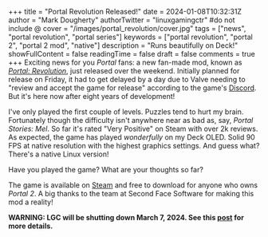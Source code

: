 +++
title = "Portal Revolution Released!"
date = 2024-01-08T10:32:31Z
author = "Mark Dougherty"
authorTwitter = "linuxgamingctr" #do not include @
cover = "/images/portal_revolution/cover.jpg"
tags = ["news", "portal revolution", "portal series"]
keywords = ["portal revolution", "portal 2", "portal 2 mod", "native"]
description = "Runs beautifully on Deck!"
showFullContent = false
readingTime = false
draft = false
comments = true
+++
Exciting news for you *Portal* fans: a new fan-made mod, known as [*Portal: Revolution*](https://linuxgamingcentral.com/posts/portal-revolution-coming-january-5/), just released over the weekend. Initially planned for release on Friday, it had to get delayed by a day due to Valve needing to "review and accept the game for release" according to the game's [Discord](https://discord.gg/2FzrSVsM7). But it's here now after eight years of development!

I've only played the first couple of levels. Puzzles tend to hurt my brain. Fortunately though the difficulty isn't anywhere near as bad as, say, *Portal Stories: Mel*. So far it's rated "Very Positive" on Steam with over 2k reviews. As expected, the game has played *wonderfully* on my Deck OLED. Solid 90 FPS at native resolution with the highest graphics settings. And guess what? There's a native Linux version!

Have you played the game? What are your thoughts so far?

The game is available on [Steam](https://store.steampowered.com/app/601360/Portal_Revolution/) and free to download for anyone who owns *Portal 2*. A big thanks to the team at Second Face Software for making this mod a reality!

**WARNING: LGC will be shutting down March 7, 2024. See this [post](https://linuxgamingcentral.com/posts/the-end-of-lgc/) for more details.**
